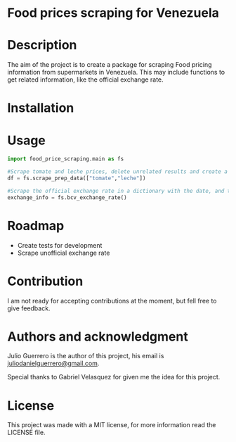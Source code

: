 # Food prices scraping for Venezuela

# Description

The aim of the project is to create a package for scraping Food pricing information from supermarkets in Venezuela. This may include functions to get related information, like the official exchange rate. 

# Installation

# Usage
```python
import food_price_scraping.main as fs

#Scrape tomate and leche prices, delete unrelated results and create a column to show all the prices in US dollars using the official exchange rate
df = fs.scrape_prep_data(["tomate","leche"])

#Scrape the official exchange rate in a dictionary with the date, and the source
exchange_info = fs.bcv_exchange_rate()

```


# Roadmap
* Create tests for development
* Scrape unofficial exchange rate

# Contribution 
I am not ready for accepting contributions at the moment, but fell free to give feedback.

# Authors and acknowledgment
Julio Guerrero is the author of this project, his email is juliodanielguerrero@gmail.com.

Special thanks to Gabriel Velasquez for given me the idea for this project.

# License

This project was made with a MIT license, for more information read the LICENSE file.
